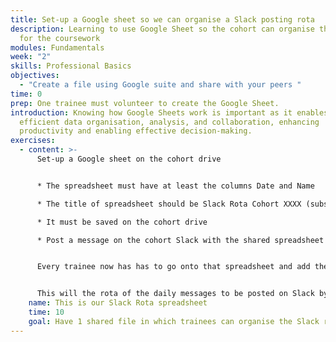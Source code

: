 ```yaml
---
title: Set-up a Google sheet so we can organise a Slack posting rota
description: Learning to use Google Sheet so the cohort can organise their rota
  for the coursework
modules: Fundamentals
week: "2"
skills: Professional Basics
objectives:
  - "Create a file using Google suite and share with your peers "
time: 0
prep: O﻿ne trainee must volunteer to create the Google Sheet.
introduction: Knowing how Google Sheets work is important as it enables
  efficient data organisation, analysis, and collaboration, enhancing
  productivity and enabling effective decision-making.
exercises:
  - content: >-
      Set-up a Google sheet on the cohort drive


      * The spreadsheet must have at least the columns Date and Name

      * The title of spreadsheet should be Slack Rota Cohort XXXX (substitute XXXX for the region initials and cohort number)

      * It must be saved on the cohort drive

      * Post a message on the cohort Slack with the shared spreadsheet and the instructions of what to do (see below)


      Every trainee now has has to go onto that spreadsheet and add their name against a date. 


      This will the rota of the daily messages to be posted on Slack by that person. You have more information about it on your Coursework.
    name: This is our Slack Rota spreadsheet
    time: 10
    goal: Have 1 shared file in which trainees can organise the Slack rota
---
```

